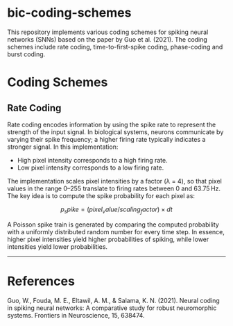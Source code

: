 # bic-coding-schemes
This repository implements various coding schemes for spiking neural networks (SNNs) based on the paper by Guo et al. (2021). The coding schemes include rate coding, time-to-first-spike coding, phase-coding and burst coding.

# Coding Schemes

## Rate Coding

Rate coding encodes information by using the spike rate to represent the strength of the input signal. In biological systems, neurons communicate by varying their spike frequency; a higher firing rate typically indicates a stronger signal. In this implementation:

- High pixel intensity corresponds to a high firing rate.
- Low pixel intensity corresponds to a low firing rate.

The implementation scales pixel intensities by a factor (λ = 4), so that pixel values in the range 0–255 translate to firing rates between 0 and 63.75 Hz. The key idea is to compute the spike probability for each pixel as:

$$p_spike = (pixel_value / scaling_factor) × dt$$

A Poisson spike train is generated by comparing the computed probability with a uniformly distributed random number for every time step. In essence, higher pixel intensities yield higher probabilities of spiking, while lower intensities yield lower probabilities.


---

# References
Guo, W., Fouda, M. E., Eltawil, A. M., & Salama, K. N. (2021). Neural coding in spiking neural networks: A comparative study for robust neuromorphic systems. Frontiers in Neuroscience, 15, 638474.